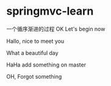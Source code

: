# springmvc-learn
一个循序渐进的过程
OK Let's begin now

Hallo, nice to meet you

What a beautiful day

HaHa add something on master

OH, Forgot something
